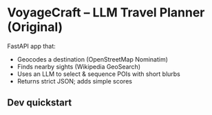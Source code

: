 # VoyageCraft – LLM Travel Planner (Original)

FastAPI app that:
- Geocodes a destination (OpenStreetMap Nominatim)
- Finds nearby sights (Wikipedia GeoSearch)
- Uses an LLM to select & sequence POIs with short blurbs
- Returns strict JSON; adds simple scores

## Dev quickstart
